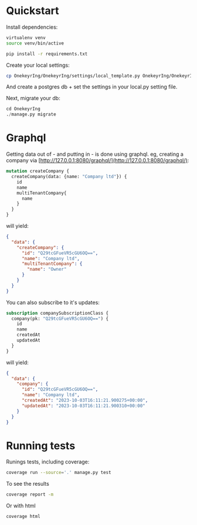 # Quickstart

Install dependencies:

```bash
virtualenv venv
source venv/bin/active

pip install -r requirements.txt
```

Create your local settings:

```bash
cp OnekeyrIng/OnekeyrIng/settings/local_template.py OnekeyrIng/OnekeyrIng/settings/local.py
```

And create a postgres db + set the settings in your local.py setting file.


Next, migrate your db:

```python
cd OnekeyrIng
./manage.py migrate
```

# Graphql

Getting data out of - and putting in - is done using graphql.
eg, creating a company via [http://127.0.0.1:8080/graphql/](http://127.0.0.1:8080/graphql/):

```graphql
mutation createCompany {
  createCompany(data: {name: "Company ltd"}) {
    id
    name
    multiTenantCompany{
      name
    }
  }
}
```

will yield:

```json
{
  "data": {
    "createCompany": {
      "id": "Q29tcGFueVR5cGU6OQ==",
      "name": "Company ltd",
      "multiTenantCompany": {
        "name": "Owner"
      }
    }
  }
}
```

You can also subscribe to it's updates:

```graphql
subscription companySubscriptionClass {
  company(pk: "Q29tcGFueVR5cGU6OQ==") {
    id
    name
    createdAt
    updatedAt
  }
}
```

will yield:
```json
{
  "data": {
    "company": {
      "id": "Q29tcGFueVR5cGU6OQ==",
      "name": "Company ltd",
      "createdAt": "2023-10-03T16:11:21.900275+00:00",
      "updatedAt": "2023-10-03T16:11:21.900310+00:00"
    }
  }
}
```

# Running tests

Runings tests, including coverage:

```bash
coverage run --source='.' manage.py test
```

To see the results

```bash
coverage report -m
```

Or with html

```bash
coverage html
```
